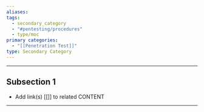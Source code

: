 ```yaml
---
aliases:
tags:
  - secondary_category
  - "#pentesting/procedures"
  - type/moc
primary categories:
  - "[[Penetration Test]]"
type: Secondary Category
---
```


***

## Subsection 1

* Add link(s) [[]] to related CONTENT

***
